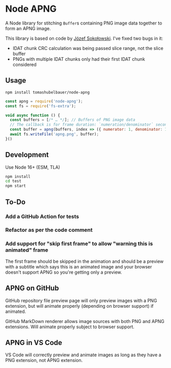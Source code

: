 # Node APNG

A Node library for stitching `Buffer`s containing PNG image data together to
form an APNG image.

This library is based on code by [Józef Sokołowski](https://github.com/qzb).
I've fixed two bugs in it:

- IDAT chunk CRC calculation was being passed slice range, not the slice buffer
- PNGs with multiple IDAT chunks only had their first IDAT chunk considered

## Usage

`npm install tomashubelbauer/node-apng`

```js
const apng = require('node-apng');
const fs = require('fs-extra');

void async function () {
  const buffers = [/* … */]; // Buffers of PNG image data
  // The callback is for frame duration: `numeration/denominator` seconds
  const buffer = apng(buffers, index => ({ numerator: 1, denominator: 10 }));
  await fs.writeFile('apng.png', buffer);
}()
```

## Development

Use Node 16+ (ESM, TLA)

```sh
npm install
cd test
npm start
```

## To-Do

### Add a GitHub Action for tests

### Refactor as per the code comment

### Add support for "skip first frame" to allow "warning this is animated" frame

The first frame should be skipped in the animation and should be a preview with
a subtitle which says this is an animated image and your browser doesn't support
APNG so you're getting only a preview.

## APNG on GitHub

GitHub repository file preview page will only preview images with a PNG
extension, but will animate properly (depending on browser support) if animated.

GitHub MarkDown renderer allows image sources with both PNG and APNG extensions.
Will animate properly subject to browser support.

## APNG in VS Code

VS Code will correctly preview and animate images as long as they have a PNG
extension, not APNG extension.
